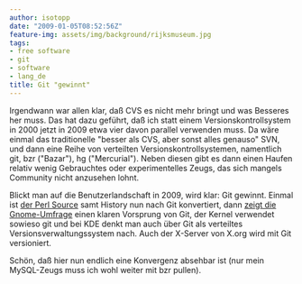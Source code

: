 ```yaml
---
author: isotopp
date: "2009-01-05T08:52:56Z"
feature-img: assets/img/background/rijksmuseum.jpg
tags:
- free software
- git
- software
- lang_de
title: Git "gewinnt"
---
```


Irgendwann war allen klar, daß CVS es nicht mehr bringt und was Besseres her muss. 
Das hat dazu geführt, daß ich statt einem Versionskontrollsystem in 2000 jetzt in 2009 etwa vier davon parallel verwenden muss.
Da wäre einmal das traditionelle "besser als CVS, aber sonst alles genauso" SVN, und dann eine Reihe von verteilten Versionskontrollsystemen, namentlich git, bzr ("Bazar"), hg ("Mercurial").
Neben diesen gibt es dann einen Haufen relativ wenig Gebrauchtes oder experimentelles Zeugs, das sich mangels Community nicht anzusehen lohnt.

Blickt man auf die Benutzerlandschaft in 2009, wird klar: Git gewinnt. 
Einmal ist 
[der Perl Source](http://www.perlfoundation.org/perl5/index.cgi?perl_git_repositories) 
samt History nun nach Git konvertiert, dann 
[zeigt die Gnome-Umfrage](http://blogs.gnome.org/newren/2009/01/03/gnome-dvcs-survey-results/) 
einen klaren Vorsprung von Git, der Kernel verwendet sowieso git und bei KDE denkt man auch über Git als verteiltes Versionsverwaltungssystem nach.
Auch der X-Server von X.org wird mit Git versioniert.

Schön, daß hier nun endlich eine Konvergenz absehbar ist (nur mein MySQL-Zeugs muss ich wohl weiter mit bzr pullen).
